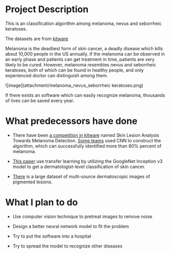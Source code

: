# Project Description

This is an classification algorithm among melanoma, nevus and seborrheic keratoses.

The datasets are from [kitware](https://challenge.kitware.com/#challenge/583f126bcad3a51cc66c8d9a)

Melanoma is the deadliest form of skin cancer, a deadly disease which kills about 10,000 people in the US annually. If the melanoma can be observed in an early phase and patients can get treatment in time, patients are very likely to be cured. However, melanoma resembles nevus and seborrheic keratoses, both of which can be found in healthy people, and only experienced doctor can distinguish among them.

![image](attachment/melanoma_nevus_seborrheic keratoses.png)

If there exists an software which can easily recognize melanoma, thousands of lives can be saved every year. 


# What predecessors have done

- There have been [a competition in kitware](https://challenge.kitware.com/#challenge/583f126bcad3a51cc66c8d9a) named Skin Lesion Analysis Towards Melanoma Detection. [Some teams](https://arxiv.org/ftp/arxiv/papers/1703/1703.03108.pdf) used CNN to construct the algorithm, which can successfully identified more than 80% percent of melanoma.

- [This paper](https://www.nature.com/doifinder/10.1038/nature21056) use transfer learning by utilizing the GoogleNet Inception v3 model to get a dermatologist-level classification of skin cancer.

- [There](https://www.kaggle.com/kmader/skin-cancer-mnist-ham10000) is a large dataset of multi-source dermatoscopic images of pigmented lesions.


# What I plan to do

- Use computer vision technique to pretreat images to remove noise

- Design a better neural network model to fit the problem

- Try to put the software into a hospital

- Try to spread the model to recognize other diseases